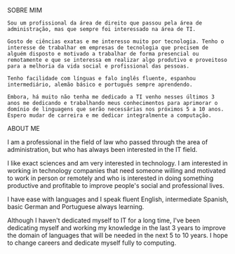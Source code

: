 SOBRE MIM

	Sou um profissional da área de direito que passou pela área de administração, mas que sempre foi interessado na área de TI. 

	Gosto de ciências exatas e me interesso muito por tecnologia. Tenho o interesse de trabalhar em empresas de tecnologia que precisem de alguém disposto e motivado a trabalhar de forma presencial ou remotamente e que se interessa em realizar algo produtivo e proveitoso para a melhoria da vida social e profissional das pessoas. 

	Tenho facilidade com línguas e falo inglês fluente, espanhou intermediário, alemão básico e português sempre aprendendo.

	Embora, há muito não tenha me dedicado a TI venho nesses últimos 3 anos me dedicando e trabalhando meus conhecimentos para aprimorar o domínio de linguagens que serão necessárias nos próximos 5 a 10 anos. Espero mudar de carreira e me dedicar integralmente a computação.
  
  ABOUT ME
  
  I am a professional in the field of law who passed through the area of ​​administration, but who has always been interested in the IT field.

I like exact sciences and am very interested in technology. I am interested in working in technology companies that need someone willing and motivated to work in person or remotely and who is interested in doing something productive and profitable to improve people's social and professional lives.

I have ease with languages ​​and I speak fluent English, intermediate Spanish, basic German and Portuguese always learning.

Although I haven't dedicated myself to IT for a long time, I've been dedicating myself and working my knowledge in the last 3 years to improve the domain of languages ​​that will be needed in the next 5 to 10 years. I hope to change careers and dedicate myself fully to computing.
